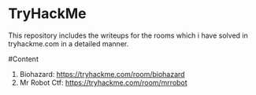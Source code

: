 # TryHackMe
This repository includes the writeups for the rooms which i have solved in tryhackme.com in a detailed manner.

#Content
1. Biohazard: https://tryhackme.com/room/biohazard
2. Mr Robot Ctf: https://tryhackme.com/room/mrrobot

